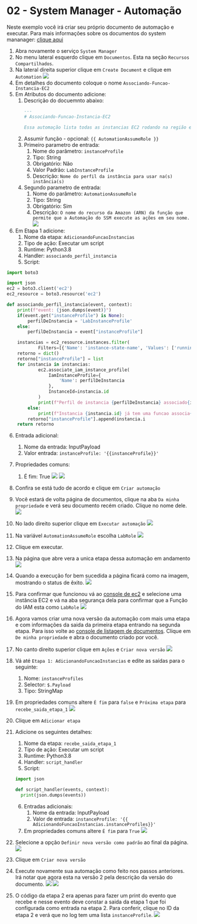 # 02 - System Manager - Automação

Neste exemplo você irá criar seu próprio documento de automação e executar. Para mais informações sobre os documentos do system mananager: [clique aqui](https://docs.aws.amazon.com/systems-manager/latest/userguide/sysman-ssm-docs.html)

1. Abra novamente o serviço `System Manager`
2. No menu lateral esquerdo clique em `Documentos`. Esta na seção `Recursos Compartilhados`.
3. Na lateral direita superior clique em `Create Document` e clique em `Automation`
   ![](img/demo2-1.png)
4. Em detalhes do documento coloque o nome `Associando-Funcao-Instancia-EC2`
5. Em Atributos do documento adicione:
   1. Descrição do docuemnto abaixo:
      ``` markdown
      ---
      # Associando-Funcao-Instancia-EC2

      Essa automação lista todas as instancias EC2 rodando na região e adiciona uma função com permissões a conta AWS
      ```
   2. Assumir função - opcional: `{{ AutomationAssumeRole }}`
   3. Primeiro parametro de entrada:
      1. Nome do parâmetro: `instanceProfile`
      2. Tipo: String
      3. Obrigatório: Não
      4. Valor Padrão: `LabInstanceProfile`
      5. Descrição: `Nome do perfil da instância para usar na(s) instância(s)`
   4. Segundo parametro de entrada:
      1. Nome do parâmetro: `AutomationAssumeRole`
      2. Tipo: String
      3. Obrigatório: Sim
      4. Descrição: `O nome do recurso da Amazon (ARN) da função que permite que a Automação do SSM execute as ações em seu nome.`
    ![](img/demo2-2.png)
6. Em Etapa 1 adicione:
   1. Nome da etapa: `AdicionandoFuncaoInstancias`
   2. Tipo de ação: Executar um script
   3. Runtime: Python3.8
   4. Handler: `associando_perfil_instancia`
   5. Script: 
```python
import boto3

import json
ec2 = boto3.client('ec2')
ec2_resource = boto3.resource('ec2')

def associando_perfil_instancia(event, context):
    print(f"event: {json.dumps(event)}")
    if(event.get("instanceProfile") is None):
        perfilDeInstancia = 'LabInstanceProfile'
    else:
        perfilDeInstancia = event["instanceProfile"]

    instancias = ec2_resource.instances.filter(
            Filters=[{'Name': 'instance-state-name', 'Values': ['running']}])
    retorno = dict()
    retorno["instanceProfile"] = list       
    for instancia in instancias:
            ec2.associate_iam_instance_profile(
                IamInstanceProfile={
                    'Name': perfilDeInstancia
                },
                InstanceId=instancia.id
            )
            print(f"Perfil de instancia {perfilDeInstancia} associado{instancia.id} de maneira bem sucedida")
        else:
            print(f"Instancia {instancia.id} já tem uma funcao associa{instancia.iam_instance_profile['Arn']}")
        retorno["instanceProfile"].append(instancia.i       
    return retorno
```
   6. Entrada adicional:
      1. Nome da entrada: InputPayload
      2. Valor entrada: `instanceProfile: '{{instanceProfile}}'`
   7. Propriedades comuns:
      1. É fim: True
  ![](img/demo2-3.png)
  ![](img/demo2-4.png)

7. Confira se está tudo de acordo e clique em `Criar automação`
8. Você estará de volta página de documentos, clique na aba `Da minha propriedade` e verá seu documento recém criado. Clique no nome dele.
   ![](img/demo2-5.png)
9.  No lado direito superior clique em `Executar automação`
    ![](img/demo2-6.png)
10. Na variável `AutomationAssumeRole` escolha `LabRole`
    ![](img/demo2-7.png)
11. Clique em executar.
12. Na página que abre vera a unica etapa dessa automação em andamento
    ![](img/demo2-8.png)
13. Quando a execução for bem sucedida a página ficará como na imagem, mostrando o status de êxito.
    ![](img/demo2-9.png)
14. Para confirmar que funcionou vá ao [console de ec2](https://console.aws.amazon.com/ec2/v2/home?region=us-east-1#Instances:v=3) e selecione uma instância EC2 e vá na aba segurança dela para confirmar que a Função do IAM esta como `LabRole`
![](img/demo2-10.png)
15. Agora vamos criar uma nova versão da automação com mais uma etapa e com informações da saida da primeira etapa entrando na segunda etapa. Para isso volte ao [console de listagem de documentos](https://console.aws.amazon.com/systems-manager/documents/?region=us-east-1). Clique em `De minha propriedade` e abra o documento criado por você.
16. No canto direito superior clique em `Ações` e `Criar nova versão`
    ![](img/demo2-11.png)
17. Vá até `Etapa 1: AdicionandoFuncaoInstancias` e edite as saídas para o seguinte:
    1. Nome: `instanceProfiles`
    2. Selector: `$.Payload`
    3. Tipo: StringMap
18. Em propriedades comuns altere `É fim` para `false` e `Próxima etapa` para `recebe_saida_etapa_1`
    ![](img/demo2-12.png)
19. Clique em `Adicionar etapa`
20. Adicione os seguintes detalhes:
    1. Nome da etapa: `recebe_saida_etapa_1`
    2. Tipo de ação: Executar um script
    3. Runtime: Python3.8
    4. Handler: `script_handler`
    5. Script:
    ```python
    import json

    def script_handler(events, context):
      print(json.dumps(events))
    ```
    6. Entradas adicionais: 
       1. Nome da entrada: InputPayload
       2. Valor de entrada: `instanceProfile: '{{ AdicionandoFuncaoInstancias.instanceProfiles}}'`
    7. Em propriedades comuns altere `É fim` para `True`
    ![](img/demo2-13.png)
21. Selecione a opção `Definir nova versão como padrão` ao final da página.
    ![](img/demo2-14.png)
22. Clique em `Criar nova versão`
23. Execute novamente sua automação como feito nos passos anteriores. Irá notar que agora esta na versão 2 pela descrição da versão do documento.
  ![](img/demo2-15.png)
  ![](demo2-16.png)
24. O código da etapa 2 era apenas para fazer um print do evento que recebe e nesse evento deve constar a saida da etapa 1 que foi configurada como entrada na etapa 2. Para conferir, clique no ID da etapa 2 e verá que no log tem uma lista `instanceProfile`.
![](img/demo2-17.png)

